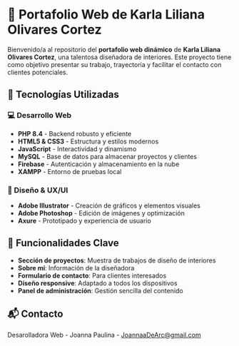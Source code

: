 # 🎨 Portafolio Web de Karla Liliana Olivares Cortez

Bienvenido/a al repositorio del **portafolio web dinámico** de **Karla Liliana Olivares Cortez**, una talentosa diseñadora de interiores. Este proyecto tiene como objetivo presentar su trabajo, trayectoria y facilitar el contacto con clientes potenciales.

## 🚀 Tecnologías Utilizadas

### 💻 Desarrollo Web
- **PHP 8.4** - Backend robusto y eficiente
- **HTML5 & CSS3** - Estructura y estilos modernos
- **JavaScript** - Interactividad y dinamismo
- **MySQL** - Base de datos para almacenar proyectos y clientes
- **Firebase** - Autenticación y almacenamiento en la nube
- **XAMPP** - Entorno de pruebas local

### 🎨 Diseño & UX/UI
- **Adobe Illustrator** - Creación de gráficos y elementos visuales
- **Adobe Photoshop** - Edición de imágenes y optimización
- **Axure** - Prototipado y experiencia de usuario

## 📌 Funcionalidades Clave
- **Sección de proyectos**: Muestra de trabajos de diseño de interiores
- **Sobre mí**: Información de la diseñadora
- **Formulario de contacto**: Para clientes interesados
- **Diseño responsive**: Adaptado a todos los dispositivos
- **Panel de administración**: Gestión sencilla del contenido

## 📬 Contacto
Desarolladora Web - Joanna Paulina - JoannaaDeArc@gmail.com
